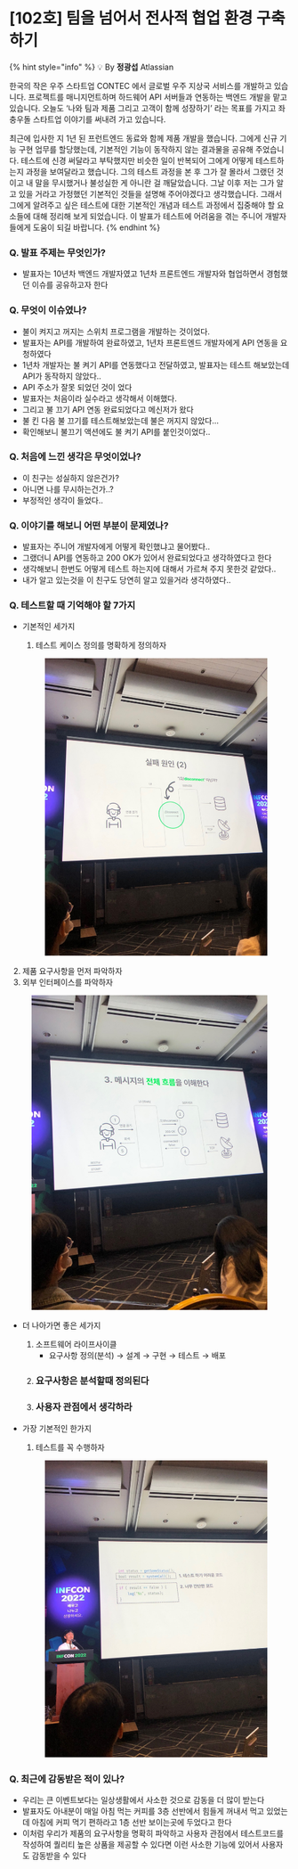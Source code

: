 # \[102호] 팀을 넘어서 전사적 협업 환경 구축하기

{% hint style="info" %}
💡 By **정광섭** Atlassian

한국의 작은 우주 스타트업 CONTEC 에서 글로벌 우주 지상국 서비스를 개발하고 있습니다. 프로젝트를 매니지먼트하며 하드웨어 API 서버들과 연동하는 백엔드 개발을 맡고 있습니다. 오늘도 ‘나와 팀과 제품 그리고 고객이 함께 성장하기’ 라는 목표를 가지고 좌충우돌 스타트업 이야기를 써내려 가고 있습니다.

최근에 입사한 지 1년 된 프런트엔드 동료와 함께 제품 개발을 했습니다. 그에게 신규 기능 구현 업무를 할당했는데, 기본적인 기능이 동작하지 않는 결과물을 공유해 주었습니다. 테스트에 신경 써달라고 부탁했지만 비슷한 일이 반복되어 그에게 어떻게 테스트하는지 과정을 보여달라고 했습니다. 그의 테스트 과정을 본 후 그가 잘 몰라서 그랬던 것이고 내 말을 무시했거나 불성실한 게 아니란 걸 깨달았습니다. 그날 이후 저는 그가 알고 있을 거라고 가정했던 기본적인 것들을 설명해 주어야겠다고 생각했습니다. 그래서 그에게 알려주고 싶은 테스트에 대한 기본적인 개념과 테스트 과정에서 집중해야 할 요소들에 대해 정리해 보게 되었습니다. 이 발표가 테스트에 어려움을 겪는 주니어 개발자들에게 도움이 되길 바랍니다.
{% endhint %}

### Q. 발표 주제는 무엇인가?

* 발표자는 10년차 백엔드 개발자였고 1년차 프론트엔드 개발자와 협업하면서 경험했던 이슈를 공유하고자 한다

### Q. 무엇이 이슈였나?

* 불이 켜지고 꺼지는 스위치 프로그램을 개발하는 것이었다.
* 발표자는 API를 개발하여 완료하였고, 1년차 프론트엔드 개발자에게 API 연동을 요청하였다
* 1년차 개발자는 불 켜기 API를 연동했다고 전달하였고, 발표자는 테스트 해보았는데 API가 동작하지 않았다..
* API 주소가 잘못 되었던 것이 었다
* 발표자는 처음이라 실수라고 생각해서 이해했다.
* 그리고 불 끄기 API 연동 완료되었다고 메신저가 왔다
* 불 킨 다음 불 끄기를 테스트해보았는데 불은 꺼지지 않았다…
* 확인해보니 불끄기 액션에도 불 켜기 API를 붙인것이었다..

### Q. 처음에 느낀 생각은 무엇이었나?

* 이 친구는 성실하지 않은건가?
* 아니면 나를 무시하는건가..?
* 부정적인 생각이 들었다..

### Q. 이야기를 해보니 어떤 부분이 문제였나?

* 발표자는 주니어 개발자에게 어떻게 확인했냐고 물어봤다..
* 그랬더니 API를 연동하고 200 OK가 있어서 완료되었다고 생각하였다고 한다
* 생각해보니 한번도 어떻게 테스트 하는지에 대해서 가르쳐 주지 못한것 같았다..
* 내가 알고 있는것을 이 친구도 당연히 알고 있을거라 생각하였다..

### Q. 테스트할 때 기억해야 할 7가지

*   기본적인 세가지

    1. 테스트 케이스 정의를 명확하게 정의하자

    <figure><img src="../../../.gitbook/assets/1 (3).jpeg" alt=""><figcaption></figcaption></figure>

2. 제품 요구사항을 먼저 파악하자
3. 외부 인터페이스를 파악하자

<figure><img src="../../../.gitbook/assets/2 (1).jpeg" alt=""><figcaption></figcaption></figure>

* 더 나아가면 좋은 세가지
  1. 소프트웨어 라이프사이클
     * 요구사항 정의(분석) → 설계 → 구현 → 테스트 → 배포
  2. ### 요구사항은 분석할때 정의된다
  3. ### 사용자 관점에서 생각하라
*   가장 기본적인 한가지

    1. 테스트를 꼭 수행하자

    <figure><img src="../../../.gitbook/assets/3.jpeg" alt=""><figcaption></figcaption></figure>

### Q. 최근에 감동받은 적이 있나?

* 우리는 큰 이벤트보다는 일상생활에서 사소한 것으로 감동을 더 많이 받는다
* 발표자도 아내분이 매일 아침 먹는 커피를 3층 선반에서 힘들게 꺼내서 먹고 있었는데 아침에 커피 먹기 편하라고 1층 선반 보이는곳에 두었다고 한다
* 이처럼 우리가 제품의 요구사항을 명확히 파악하고 사용자 관점에서 테스트코드를 작성하여 퀄리티 높은 상품을 제공할 수 있다면 이런 사소한 기능에 있어서 사용자도 감동받을 수 있다
